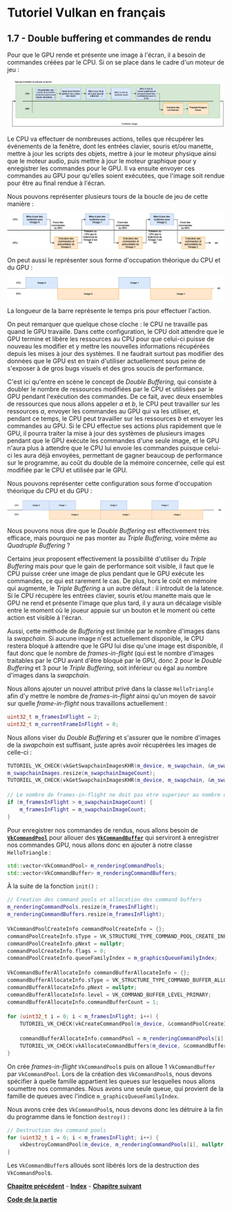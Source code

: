 # Tutoriel Vulkan en français
## 1.7 - Double buffering et commandes de rendu

Pour que le GPU rende et présente une image à l'écran, il a besoin de commandes créées par le CPU. Si on se place dans le cadre d'un moteur de jeu :

![Boucle de jeu](images/boucle_jeu.png)

Le CPU va effectuer de nombreuses actions, telles que récupérer les événements de la fenêtre, dont les entrées clavier, souris et/ou manette, mettre à jour les scripts des objets, mettre à jour le moteur physique ainsi que le moteur audio, puis mettre à jour le moteur graphique pour y enregistrer les commandes pour le GPU. Il va ensuite envoyer ces commandes au GPU pour qu'elles soient exécutées, que l'image soit rendue pour être au final rendue à l'écran.

Nous pouvons représenter plusieurs tours de la boucle de jeu de cette manière :

![Plusieurs tours de boucle de jeu](images/boucle_jeu_plusieurs_tours.png)

On peut aussi le représenter sous forme d'occupation théorique du CPU et du GPU :

![Occupation du CPU et du GPU sans buffering](images/occupation_cpu_gpu_sans_buffering.png)

La longueur de la barre représente le temps pris pour effectuer l'action.

On peut remarquer que quelque chose cloche : le CPU ne travaille pas quand le GPU travaille. Dans cette configuration, le CPU doit attendre que le GPU termine et libère les ressources au CPU pour que celui-ci puisse de nouveau les modifier et y mettre les nouvelles informations récupérées depuis les mises à jour des systèmes. Il ne faudrait surtout pas modifier des données que le GPU est en train d'utiliser actuellement sous peine de s'exposer à de gros bugs visuels et des gros soucis de performance.

C'est ici qu'entre en scène le concept de *Double Buffering*, qui consiste à doubler le nombre de ressources modifiées par le CPU et utilisées par le GPU pendant l'exécution des commandes. De ce fait, avec deux ensembles de ressources que nous allons appeler *a* et *b*, le CPU peut travailler sur les ressources *a*, envoyer les commandes au GPU qui va les utiliser, et, pendant ce temps, le CPU peut travailler sur les ressources *b* et envoyer les commandes au GPU. Si le CPU effectue ses actions plus rapidement que le GPU, il pourra traiter la mise à jour des systèmes de plusieurs images pendant que le GPU exécute les commandes d'une seule image, et le GPU n'aura plus à attendre que le CPU lui envoie les commandes puisque celui-ci les aura déjà envoyées, permettant de gagner beaucoup de performance sur le programme, au coût du double de la mémoire concernée, celle qui est modifiée par le CPU et utilisée par le GPU.

Nous pouvons représenter cette configuration sous forme d'occupation théorique du CPU et du GPU :

![Occupation du CPU et du GPU avec double buffering](images/occupation_cpu_gpu_double_buffering.png)

Nous pouvons nous dire que le *Double Buffering* est effectivement très efficace, mais pourquoi ne pas monter au *Triple Buffering*, voire même au *Quadruple Buffering* ?

Certains jeux proposent effectivement la possibilité d'utiliser du *Triple Buffering* mais pour que le gain de performance soit visible, il faut que le CPU puisse créer une image de plus pendant que le GPU exécute les commandes, ce qui est rarement le cas. De plus, hors le coût en mémoire qui augmente, le *Triple Buffering* a un autre défaut : il introduit de la latence. Si le CPU récupère les entrées clavier, souris et/ou manette mais que le GPU ne rend et présente l'image que plus tard, il y aura un décalage visible entre le moment où le joueur appuie sur un bouton et le moment où cette action est visible à l'écran.

Aussi, cette méthode de *Buffering* est limitée par le nombre d'images dans la *swapchain*. Si aucune image n'est actuellement disponible, le CPU restera bloqué à attendre que le GPU lui dise qu'une image est disponible, il faut donc que le nombre de *frames-in-flight* (qui est le nombre d'images traitables par le CPU avant d'être bloqué par le GPU, donc 2 pour le *Double Buffering* et 3 pour le *Triple Buffering*, soit inférieur ou égal au nombre d'images dans la *swapchain*.

Nous allons ajouter un nouvel attribut privé dans la classe ``HelloTriangle`` afin d'y mettre le nombre de *frames-in-flight* ainsi qu'un moyen de savoir sur quelle *frame-in-flight* nous travaillons actuellement :

```CPP
uint32_t m_framesInFlight = 2;
uint32_t m_currentFrameInFlight = 0;
```

Nous allons viser du *Double Buffering* et s'assurer que le nombre d'images de la *swapchain* est suffisant, juste après avoir récupérées les images de celle-ci :

```CPP
TUTORIEL_VK_CHECK(vkGetSwapchainImagesKHR(m_device, m_swapchain, &m_swapchainImageCount, nullptr));
m_swapchainImages.resize(m_swapchainImageCount);
TUTORIEL_VK_CHECK(vkGetSwapchainImagesKHR(m_device, m_swapchain, &m_swapchainImageCount, m_swapchainImages.data()));

// Le nombre de frames-in-flight ne doit pas etre superieur au nombre d'images dans la swapchain
if (m_framesInFlight > m_swapchainImageCount) {
	m_framesInFlight = m_swapchainImageCount;
}
```

Pour enregistrer nos commandes de rendus, nous allons besoin de [**``VkCommandPool``**](https://registry.khronos.org/vulkan/specs/1.3-extensions/man/html/VkCommandPool.html) pour allouer des [**``VkCommandBuffer``**](https://registry.khronos.org/vulkan/specs/1.3-extensions/man/html/VkCommandBuffer.html) qui serviront à enregistrer nos commandes GPU, nous allons donc en ajouter à notre classe ``HelloTriangle`` :

```CPP
std::vector<VkCommandPool> m_renderingCommandPools;
std::vector<VkCommandBuffer> m_renderingCommandBuffers;
```

À la suite de la fonction ``init()`` :

```CPP
// Creation des command pools et allocation des command buffers
m_renderingCommandPools.resize(m_framesInFlight);
m_renderingCommandBuffers.resize(m_framesInFlight);

VkCommandPoolCreateInfo commandPoolCreateInfo = {};
commandPoolCreateInfo.sType = VK_STRUCTURE_TYPE_COMMAND_POOL_CREATE_INFO;
commandPoolCreateInfo.pNext = nullptr;
commandPoolCreateInfo.flags = 0;
commandPoolCreateInfo.queueFamilyIndex = m_graphicsQueueFamilyIndex;

VkCommandBufferAllocateInfo commandBufferAllocateInfo = {};
commandBufferAllocateInfo.sType = VK_STRUCTURE_TYPE_COMMAND_BUFFER_ALLOCATE_INFO;
commandBufferAllocateInfo.pNext = nullptr;
commandBufferAllocateInfo.level = VK_COMMAND_BUFFER_LEVEL_PRIMARY;
commandBufferAllocateInfo.commandBufferCount = 1;

for (uint32_t i = 0; i < m_framesInFlight; i++) {
	TUTORIEL_VK_CHECK(vkCreateCommandPool(m_device, &commandPoolCreateInfo, nullptr, &m_renderingCommandPools[i]));

	commandBufferAllocateInfo.commandPool = m_renderingCommandPools[i];
	TUTORIEL_VK_CHECK(vkAllocateCommandBuffers(m_device, &commandBufferAllocateInfo, &m_renderingCommandBuffers[i]));
}
```

On crée *frames-in-flight* ``VkCommandPool``s puis on alloue 1 ``VkCommandBuffer`` par ``VkCommandPool``. Lors de la création des ``VkCommandPool``s, nous devons spécifier à quelle famille appartient les queues sur lesquelles nous allons soumettre nos commandes. Nous avons une seule queue, qui provient de la famille de queues avec l'indice ``m_graphicsQueueFamilyIndex``.

Nous avons crée des ``VkCommandPool``s, nous devons donc les détruire à la fin du programme dans le fonction ``destroy()`` :

```CPP
// Destruction des command pools
for (uint32_t i = 0; i < m_framesInFlight; i++) {
	vkDestroyCommandPool(m_device, m_renderingCommandPools[i], nullptr);
}
```

Les ``VkCommandBuffer``s alloués sont libérés lors de la destruction des ``VkCommandPool``s.

[**Chapitre précédent**](6/7.md) - [**Index**](../index.md) - [**Chapitre suivant**](8.md)

[**Code de la partie**](https://github.com/ZaOniRinku/TutorielVulkanFR/tree/partie1/7)
